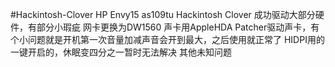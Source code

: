 #Hackintosh-Clover
HP Envy15 as109tu Hackintosh Clover
成功驱动大部分硬件，有部分小瑕疵
网卡更换为DW1560
声卡用AppleHDA Patcher驱动声卡，有个小问题就是开机第一次音量加减声音会开到最大，之后使用就正常了
HIDPI用的一键开启的，休眠变四分之一暂时无法解决
其他未知问题

